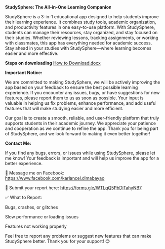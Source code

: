 **StudySphere: The All-in-One Learning Companion**  

StudySphere is a 3-in-1 educational app designed to help students improve their learning experience. It combines study tools, academic organization, and productivity features in one easy-to-use platform. With StudySphere, students can manage their resources, stay organized, and stay focused on their studies. Whether reviewing lessons, tracking assignments, or working with classmates, this app has everything needed for academic success. Stay ahead in your studies with StudySphere—where learning becomes easier and more effective.  

**Steps on downloading**
[How to Download.docx](https://github.com/user-attachments/files/19210329/How.to.Download.docx)


**Important Notice:**

We are committed to making StudySphere, we will be actively improving the app based on your feedback to ensure the best possible learning experience. If you encounter any issues, bugs, or have suggestions for new features, please report them to us as soon as possible. Your input is valuable in helping us fix problems, enhance performance, and add useful features that will make studying easier and more efficient.

Our goal is to create a smooth, reliable, and user-friendly platform that truly supports students in their academic journey. We appreciate your patience and cooperation as we continue to refine the app. Thank you for being part of StudySphere, and we look forward to making it even better together!
  
**Contact Me:**

If you find any bugs, errors, or issues while using StudySphere, please let me know! Your feedback is important and will help us improve the app for a better experience.


📩 Message me on Facebook: https://www.facebook.com/karlancel.dimabayao

📩 Submit your report here: https://forms.gle/WTLqQ5PbDiTahyNB7


✅ What to Report:

Bugs, crashes, or glitches

Slow performance or loading issues

Features not working properly

Feel free to report any problems or suggest new features that can make StudySphere better. Thank you for your support! 😊
